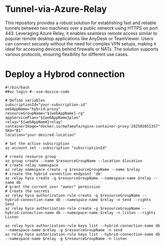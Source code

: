 # Tunnel-via-Azure-Relay
This repository provides a robust solution for establishing fast and reliable tunnels between two machines over a public network using HTTPS on port 443. Leveraging Azure Relay, it enables seamless remote access similar to popular remote desktop applications like AnyDesk or TeamViewer. Users can connect securely without the need for complex VPN setups, making it ideal for accessing devices behind firewalls or NATs. The solution supports various protocols, ensuring flexibility for different use cases.
# Deploy a Hybrod connection
```
#!/bin/bash
##az login #--use-device-code

# Define variables
subscriptionId="your-subscription-id"
webAppName="hybrid-proxy"
resourceGroupName="${webAppName}-rg"
appServicePlan="${webAppName}plan"
relay="${webAppName}relay"
containerImage="docker.io/mafamafa/nginx-container-proxy:202502051357"
SKU="B1"
location="your-desired-location"

# Set the active subscription
az account set --subscription "subscriptionId"

# create resource group
az group create --name $resourceGroupName --location $location
# create relay namespace
az relay namespace create -g $resourceGroupName --name $relay
# create the hybrid connection endpoint 'db'
az relay hyco create -g $resourceGroupName --namespace-name $relay --name db
# grant the current user "owner" permission
# Create the secrets
az relay hyco authorization-rule create -g $resourceGroupName --hybrid-connection-name db --namespace-name $relay -n send --rights Send
az relay hyco authorization-rule create -g $resourceGroupName --hybrid-connection-name db --namespace-name $relay -n listen --rights Listen

az relay hyco authorization-rule keys list --hybrid-connection-name db --namespace-name $relay -g $resourceGroupName -n send
az relay hyco authorization-rule keys list --hybrid-connection-name db --namespace-name $relay -g $resourceGroupName -n listen
```
